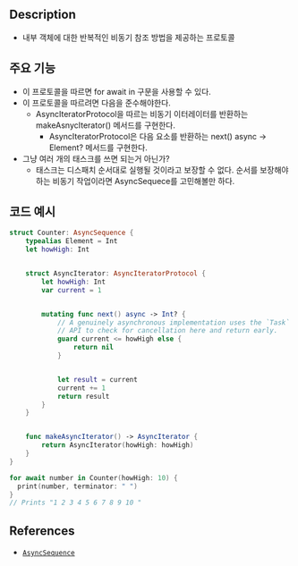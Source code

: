 ## Description
 
- 내부 객체에 대한 반복적인 비동기 참조 방법을 제공하는 프로토콜

## 주요 기능

+ 이 프로토콜을 따르면 for await in 구문을 사용할 수 있다.
+ 이 프로토콜을 따르려면 다음을 준수해야한다.
	+ AsyncIteratorProtocol을 따르는 비동기 이터레이터를 반환하는 makeAsnycIterator() 메서드를 구현한다.
		+ AsyncIteratorProtocol은 다음 요소를 반환하는 next() async -> Element? 메서드를 구현한다.
+ 그냥 여러 개의 태스크를 쓰면 되는거 아닌가?
	+ 태스크는 디스패치 순서대로 실행될 것이라고 보장할 수 없다. 순서를 보장해야 하는 비동기 작업이라면 AsyncSequece를 고민해볼만 하다.

## 코드 예시

```swift
struct Counter: AsyncSequence {
    typealias Element = Int
    let howHigh: Int


    struct AsyncIterator: AsyncIteratorProtocol {
        let howHigh: Int
        var current = 1


        mutating func next() async -> Int? {
            // A genuinely asynchronous implementation uses the `Task`
            // API to check for cancellation here and return early.
            guard current <= howHigh else {
                return nil
            }


            let result = current
            current += 1
            return result
        }
    }


    func makeAsyncIterator() -> AsyncIterator {
        return AsyncIterator(howHigh: howHigh)
    }
}

for await number in Counter(howHigh: 10) {
  print(number, terminator: " ")
}
// Prints "1 2 3 4 5 6 7 8 9 10 "
```


## References
- [`AsyncSequence`](https://developer.apple.com/documentation/swift/asyncsequence)